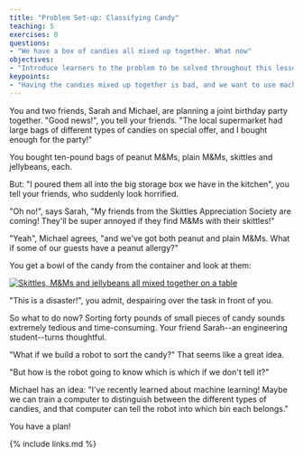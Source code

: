 ```yaml
---
title: "Problem Set-up: Classifying Candy"
teaching: 5
exercises: 0
questions:
- "We have a box of candies all mixed up together. What now"
objectives:
- "Introduce learners to the problem to be solved throughout this lesson."
keypoints:
- "Having the candies mixed up together is bad, and we want to use machine learning to fix it."
---
```


You and two friends, Sarah and Michael, are planning a joint birthday party together.
"Good news!", you tell your friends. "The local supermarket had large bags of different types of candies 
on special offer, and I bought enough for the party!"

You bought ten-pound bags of peanut M&Ms, plain M&Ms, skittles and jellybeans, each. 

But: "I poured them all into the big storage box we have in the kitchen", you tell your friends, who 
suddenly look horrified.

"Oh no!", says Sarah, "My friends from the Skittles Appreciation Society are coming! They'll be super annoyed if they find 
M&Ms with their skittles!"

"Yeah", Michael agrees, "and we've got both peanut and plain M&Ms. What if some of our guests have a peanut 
allergy?"

You get a bowl of the candy from the container and look at them:

<a href="{{ page.root }}/fig/mixedsweets.jpg">
  <img src="{{ page.root }}/fig/mixedsweets.jpg" alt="Skittles, M&Ms and jellybeans all mixed together on a table" />
</a>

"This is a disaster!", you admit, despairing over the task in front of you.

So what to do now? Sorting forty pounds of small pieces of candy sounds extremely tedious and time-consuming. 
Your friend Sarah--an engineering student--turns thoughtful. 

"What if we build a robot to sort the candy?"
That seems like a great idea. 

"But how is the robot going to know which is which if we don't tell it?"

Michael has an idea: "I've recently learned about machine learning! Maybe we can train a computer to distinguish between
the different types of candies, and that computer can tell the robot into which bin each belongs."

You have a plan!


{% include links.md %}
